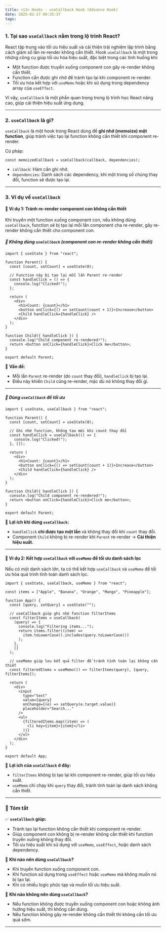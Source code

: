 ```yaml
---
title: <13> Hooks - useCallback Hook (Advance Hook)
date: 2025-02-27 09:35:37
tags:
---
```

### 1. **Tại sao `useCallback` nằm trong lộ trình React?**
React tập trung vào tối ưu hiệu suất và cải thiện trải nghiệm lập trình bằng cách giảm số lần re-render không cần thiết. Hook `useCallback` là một trong những công cụ giúp tối ưu hóa hiệu suất, đặc biệt trong các tình huống khi:

- Một function được truyền xuống component con gây re-render không cần thiết.
- Function cần được ghi nhớ để tránh tạo lại khi component re-render.
- Tối ưu hóa kết hợp với `useMemo` hoặc khi sử dụng trong dependency array của `useEffect`.

Vì vậy, `useCallback` là một phần quan trọng trong lộ trình học React nâng cao, giúp cải thiện hiệu suất ứng dụng.

---

### 2. **`useCallback` là gì?**
`useCallback` là một hook trong React dùng để **ghi nhớ (memoize) một function**, giúp tránh việc tạo lại function không cần thiết khi component re-render.

Cú pháp:
```tsx
const memoizedCallback = useCallback(callback, dependencies);
```
- `callback`: Hàm cần ghi nhớ.
- `dependencies`: Danh sách các dependency, khi một trong số chúng thay đổi, function sẽ được tạo lại.

---

### 3. **Ví dụ về `useCallback`**
#### 🌟 **Ví dụ 1: Tránh re-render component con không cần thiết**
Khi truyền một function xuống component con, nếu không dùng `useCallback`, function sẽ bị tạo lại mỗi lần component cha re-render, gây re-render không cần thiết cho component con.

##### 🔹 **Không dùng `useCallback` (component con re-render không cần thiết)**
```tsx
import { useState } from "react";

function Parent() {
  const [count, setCount] = useState(0);

  // Function này bị tạo lại mỗi lần Parent re-render
  const handleClick = () => {
    console.log("Clicked!");
  };

  return (
    <div>
      <h1>Count: {count}</h1>
      <button onClick={() => setCount(count + 1)}>Increase</button>
      <Child handleClick={handleClick} />
    </div>
  );
}

function Child({ handleClick }) {
  console.log("Child component re-rendered!");
  return <button onClick={handleClick}>Click me</button>;
}

export default Parent;
```
📌 **Vấn đề:**  
- Mỗi lần `Parent` re-render (do `count` thay đổi), `handleClick` bị tạo lại.
- Điều này khiến `Child` cũng re-render, mặc dù nó không thay đổi gì.

---

##### 🔹 **Dùng `useCallback` để tối ưu**
```tsx
import { useState, useCallback } from "react";

function Parent() {
  const [count, setCount] = useState(0);

  // Ghi nhớ function, không tạo mới khi count thay đổi
  const handleClick = useCallback(() => {
    console.log("Clicked!");
  }, []);

  return (
    <div>
      <h1>Count: {count}</h1>
      <button onClick={() => setCount(count + 1)}>Increase</button>
      <Child handleClick={handleClick} />
    </div>
  );
}

function Child({ handleClick }) {
  console.log("Child component re-rendered!");
  return <button onClick={handleClick}>Click me</button>;
}

export default Parent;
```
📌 **Lợi ích khi dùng `useCallback`:**  
- `handleClick` **chỉ được tạo một lần** và không thay đổi khi `count` thay đổi.
- Component `Child` không bị re-render khi `Parent` re-render → **Cải thiện hiệu suất.**

---

#### 🌟 **Ví dụ 2: Kết hợp `useCallback` với `useMemo` để tối ưu danh sách lọc**
Nếu có một danh sách lớn, ta có thể kết hợp `useCallback` và `useMemo` để tối ưu hóa quá trình tính toán danh sách lọc.

```tsx
import { useState, useCallback, useMemo } from "react";

const items = ["Apple", "Banana", "Orange", "Mango", "Pineapple"];

function App() {
  const [query, setQuery] = useState("");

  // useCallback giúp ghi nhớ function filterItems
  const filterItems = useCallback(
    (query) => {
      console.log("Filtering items...");
      return items.filter((item) =>
        item.toLowerCase().includes(query.toLowerCase())
      );
    },
    []
  );

  // useMemo giúp lưu kết quả filter để tránh tính toán lại không cần thiết
  const filteredItems = useMemo(() => filterItems(query), [query, filterItems]);

  return (
    <div>
      <input
        type="text"
        value={query}
        onChange={(e) => setQuery(e.target.value)}
        placeholder="Search..."
      />
      <ul>
        {filteredItems.map((item) => (
          <li key={item}>{item}</li>
        ))}
      </ul>
    </div>
  );
}

export default App;
```
📌 **Lợi ích của `useCallback` ở đây:**  
- `filterItems` không bị tạo lại khi component re-render, giúp tối ưu hiệu suất.  
- `useMemo` chỉ chạy khi `query` thay đổi, tránh tính toán lại danh sách không cần thiết.

---

### 📌 **Tóm tắt**
✅ **`useCallback` giúp:**  
- Tránh tạo lại function không cần thiết khi component re-render.  
- Giúp component con không bị re-render không cần thiết khi function truyền xuống không thay đổi.  
- Tối ưu hiệu suất khi sử dụng với `useMemo`, `useEffect`, hoặc danh sách dependency.  

🚀 **Khi nào nên dùng `useCallback`?**  
- Khi truyền function xuống component con.  
- Khi function sử dụng trong `useEffect` hoặc `useMemo` mà không muốn nó bị tạo lại.  
- Khi có nhiều logic phức tạp và muốn tối ưu hiệu suất.  

🛑 **Khi nào không nên dùng `useCallback`?**  
- Nếu function không được truyền xuống component con hoặc không ảnh hưởng hiệu suất, thì không cần dùng.  
- Nếu function không gây re-render không cần thiết thì không cần tối ưu quá sớm.  

---